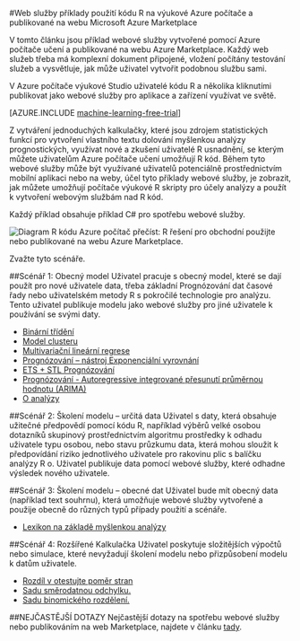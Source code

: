 <properties 
    pageTitle="Počítač výukové webových služeb příklady vytvořené pomocí R | Microsoft Azure" 
    description="Nalezení užitečné množiny webové služby příklady vytvořené pomocí kódu R a počítač výuka a publikované na webu Azure Marketplace." 
    keywords="CSharp, r kód příklady webové služby"
    services="machine-learning" 
    documentationCenter="" 
    authors="jaymathe" 
    manager="jhubbard" 
    editor="cgronlun"/>

<tags 
    ms.service="machine-learning" 
    ms.workload="data-services" 
    ms.tgt_pltfrm="na" 
    ms.devlang="na" 
    ms.topic="article" 
    ms.date="09/14/2016" 
    ms.author="jaymathe"/> 


#<a name="web-services-examples-using-r-code-on-azure-machine-learning-and-published-to-microsoft-azure-marketplace"></a>Web služby příklady použití kódu R na výukové Azure počítače a publikované na webu Microsoft Azure Marketplace

V tomto článku jsou příklad webové služby vytvořené pomocí Azure počítače učení a publikované na webu Azure Marketplace. Každý web služeb třeba má komplexní dokument připojené, vložení počítány testování služeb a vysvětluje, jak může uživatel vytvořit podobnou službu sami. 

V Azure počítače výukové Studio uživatelé kódu R a několika kliknutími publikovat jako webové služby pro aplikace a zařízení využívat ve světě. 


[AZURE.INCLUDE [machine-learning-free-trial](../../includes/machine-learning-free-trial.md)]


Z vytváření jednoduchých kalkulačky, které jsou zdrojem statistických funkcí pro vytvoření vlastního textu dolování myšlenkou analýzy prognostických, využívat nové a zkušení uživatelé R usnadnění, se kterým můžete uživatelům Azure počítače učení umožňují R kód. Během tyto webové služby může být využívané uživatelů potenciálně prostřednictvím mobilní aplikaci nebo na weby, účel tyto příklady webové služby, je zobrazit, jak můžete umožňují počítače výukové R skripty pro účely analýzy a použít k vytvoření webovým službám nad R kód.

Každý příklad obsahuje příklad C# pro spotřebu webové služby.


![Diagram R kódu Azure počítač přečíst: R řešení pro obchodní použijte nebo publikované na webu Azure Marketplace.][1]

Zvažte tyto scénáře.

##<a name="scenario-1-generic-model"></a>Scénář 1: Obecný model 
Uživatel pracuje s obecný model, které se dají použít pro nové uživatele data, třeba základní Prognózování dat časové řady nebo uživatelském metody R s pokročilé technologie pro analýzu. Tento uživatel publikuje modelu jako webové služby pro jiné uživatele k používání se svými daty.



* [Binární třídění](machine-learning-r-csharp-binary-classifier.md)
* [Model clusteru](machine-learning-r-csharp-cluster-model.md)
* [Multivariační lineární regrese](machine-learning-r-csharp-multivariate-linear-regression.md)
* [Prognózování – nástroj Exponenciální vyrovnání](machine-learning-r-csharp-forecasting-exponential-smoothing.md)
* [ETS + STL Prognózování](machine-learning-r-csharp-retail-demand-forecasting.md)
* [Prognózování - Autoregressive integrované přesunutí průměrnou hodnotu (ARIMA)](machine-learning-r-csharp-arima.md)
* [O analýzy](machine-learning-r-csharp-survival-analysis.md)


##<a name="scenario-2-trained-model--specific-data"></a>Scénář 2: Školení modelu – určitá data 
Uživatel s daty, která obsahuje užitečné předpovědí pomocí kódu R, například výběrů velké osobou dotazníků skupinový prostřednictvím algoritmu prostředky k odhadu uživatele typu osobou, nebo stavu průzkumu data, která mohou sloužit k předpovídání riziko jednotlivého uživatele pro rakovinu plic s balíčku analýzy R o. Uživatel publikuje data pomocí webové služby, které odhadne výsledek nového uživatele.

##<a name="scenario-3-trained-model--generic-data"></a>Scénář 3: Školení modelu – obecné dat 
Uživatel bude mít obecný data (například text souhrnu), která umožňuje webové služby vytvořené a použije obecně do různých typů případy použití a scénáře.

* [Lexikon na základě myšlenkou analýzy](machine-learning-r-csharp-lexicon-based-sentiment-analysis.md)

##<a name="scenario-4-advanced-calculator"></a>Scénář 4: Rozšířené Kalkulačka 
Uživatel poskytuje složitějších výpočtů nebo simulace, které nevyžadují školení modelu nebo přizpůsobení modelu k datům uživatele.

* [Rozdíl v otestujte poměr stran](machine-learning-r-csharp-difference-in-two-proportions.md)
* [Sadu směrodatnou odchylku.](machine-learning-r-csharp-normal-distribution.md)
* [Sadu binomického rozdělení.](machine-learning-r-csharp-binomial-distribution.md)

##<a name="faq"></a>NEJČASTĚJŠÍ DOTAZY
Nejčastější dotazy na spotřebu webové služby nebo publikováním na web Marketplace, najdete v článku [tady](machine-learning-marketplace-faq.md).

[1]: ./media/machine-learning-r-csharp-web-service-examples/machine-learning-r-code-options-for-using-and-sharing-cloud.png


 
